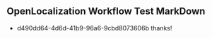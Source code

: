 ## OpenLocalization Workflow Test MarkDown
* d490dd64-4d6d-41b9-96a6-9cbd8073606b thanks!

<!--HONumber=Oct16_HO2-->


